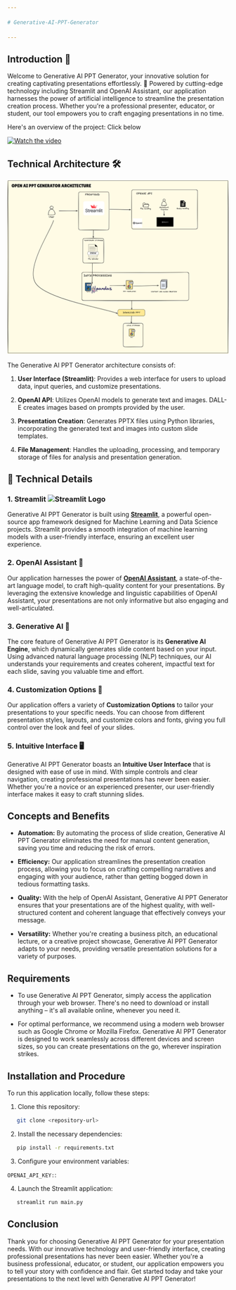 ```yaml
---

# Generative-AI-PPT-Generator

---
```


## Introduction 🌟
Welcome to Generative AI PPT Generator, your innovative solution for creating captivating presentations effortlessly. 🚀 Powered by cutting-edge technology including Streamlit and OpenAI Assistant, our application harnesses the power of artificial intelligence to streamline the presentation creation process. Whether you're a professional presenter, educator, or student, our tool empowers you to craft engaging presentations in no time.

Here's an overview of the project: Click below


[![Watch the video](https://img.youtube.com/vi/T14x6VB8ieo/maxresdefault.jpg)](https://www.youtube.com/watch?v=T14x6VB8ieo&list=PLeBznxdyLd713ReU5_sTGMsGgqoOiInMu)





## Technical Architecture 🛠️

![Architecture Diagram](https://github.com/ShreyaJaiswal1604/Generative-AI-PPT-Geneartor/blob/main/media/architecture/ppt-generator.png)

The Generative AI PPT Generator architecture consists of:

1. **User Interface (Streamlit)**: Provides a web interface for users to upload data, input queries, and customize presentations.

2. **OpenAI API**: Utilizes OpenAI models to generate text and images. DALL-E creates images based on prompts provided by the user.

3. **Presentation Creation**: Generates PPTX files using Python libraries, incorporating the generated text and images into custom slide templates.

4. **File Management**: Handles the uploading, processing, and temporary storage of files for analysis and presentation generation.


## 🚀 **Technical Details**

### 1. **Streamlit** <img src="https://streamlit.io/images/brand/streamlit-mark-color.png" alt="Streamlit Logo" width="30"/>
Generative AI PPT Generator is built using [**Streamlit**](https://streamlit.io), a powerful open-source app framework designed for Machine Learning and Data Science projects. Streamlit provides a smooth integration of machine learning models with a user-friendly interface, ensuring an excellent user experience.

### 2. **OpenAI Assistant** 🧠
Our application harnesses the power of [**OpenAI Assistant**](https://openai.com), a state-of-the-art language model, to craft high-quality content for your presentations. By leveraging the extensive knowledge and linguistic capabilities of OpenAI Assistant, your presentations are not only informative but also engaging and well-articulated.

### 3. **Generative AI** 🔄
The core feature of Generative AI PPT Generator is its **Generative AI Engine**, which dynamically generates slide content based on your input. Using advanced natural language processing (NLP) techniques, our AI understands your requirements and creates coherent, impactful text for each slide, saving you valuable time and effort.

### 4. **Customization Options** 🎨
Our application offers a variety of **Customization Options** to tailor your presentations to your specific needs. You can choose from different presentation styles, layouts, and customize colors and fonts, giving you full control over the look and feel of your slides.

### 5. **Intuitive Interface** 🖥️
Generative AI PPT Generator boasts an **Intuitive User Interface** that is designed with ease of use in mind. With simple controls and clear navigation, creating professional presentations has never been easier. Whether you're a novice or an experienced presenter, our user-friendly interface makes it easy to craft stunning slides.


## Concepts and Benefits
- **Automation:** By automating the process of slide creation, Generative AI PPT Generator eliminates the need for manual content generation, saving you time and reducing the risk of errors.
  
- **Efficiency:** Our application streamlines the presentation creation process, allowing you to focus on crafting compelling narratives and engaging with your audience, rather than getting bogged down in tedious formatting tasks.
  
- **Quality:** With the help of OpenAI Assistant, Generative AI PPT Generator ensures that your presentations are of the highest quality, with well-structured content and coherent language that effectively conveys your message.
  
- **Versatility:** Whether you're creating a business pitch, an educational lecture, or a creative project showcase, Generative AI PPT Generator adapts to your needs, providing versatile presentation solutions for a variety of purposes.

## Requirements
- To use Generative AI PPT Generator, simply access the application through your web browser. There's no need to download or install anything – it's all available online, whenever you need it.
  
- For optimal performance, we recommend using a modern web browser such as Google Chrome or Mozilla Firefox. Generative AI PPT Generator is designed to work seamlessly across different devices and screen sizes, so you can create presentations on the go, wherever inspiration strikes.

## Installation and Procedure

To run this application locally, follow these steps:

1. Clone this repository:

```bash
   git clone <repository-url>
```

2. Install the necessary dependencies:

```bash
   pip install -r requirements.txt
```

3. Configure your environment variables:

`OPENAI_API_KEY:`: <Your OpenAI API key>

4. Launch the Streamlit application:

```bash
   streamlit run main.py
```

## Conclusion
Thank you for choosing Generative AI PPT Generator for your presentation needs. With our innovative technology and user-friendly interface, creating professional presentations has never been easier. Whether you're a business professional, educator, or student, our application empowers you to tell your story with confidence and flair. Get started today and take your presentations to the next level with Generative AI PPT Generator!

